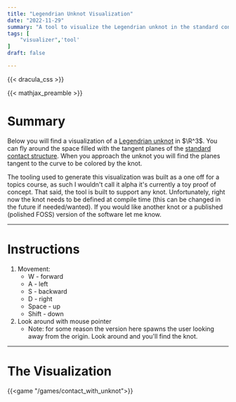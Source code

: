 ```yaml
---
title: "Legendrian Unknot Visualization"
date: "2022-11-29"
summary: "A tool to visualize the Legendrian unknot in the standard contact structure on Rn"
tags: [
    "visualizer",'tool'
]
draft: false

---
```


{{< dracula_css >}}

{{< mathjax_preamble >}}

# Summary

Below you will find a visualization of a [Legendrian unknot](https://en.wikipedia.org/wiki/Legendrian_knot) in $\R^3$. You can fly around the space filled with the tangent planes of the [standard contact structure](https://en.wikipedia.org/wiki/Contact_geometry). When you approach the unknot you will find the planes tangent to the curve to be colored by the knot.

The tooling used to generate this visualization was built as a one off for a topics course, as such I wouldn't call it alpha it's currently a toy proof of concept. That said, the tool is built to support any knot. Unfortunately, right now the knot needs to be defined at compile time (this can be changed in the future if needed/wanted). If you would like another knot or a published (polished FOSS) version of the software let me know.


---

# Instructions

1. Movement:
    * W - forward
    * A - left
    * S - backward
    * D - right
    * Space - up
    * Shift - down
8. Look around with mouse pointer
    * Note: for some reason the version here spawns the user looking away from the origin. Look around and you'll find the knot.

---

# The Visualization
<!-- # Legendrian knots -->


{{<game "/games/contact_with_unknot">}}


